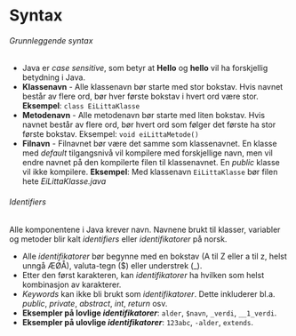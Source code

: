 # Syntax

###### Grunnleggende syntax

* Java er _case sensitive_, som betyr at **Hello** og **hello** vil ha forskjellig betydning i Java.
* **Klassenavn** - Alle klassenavn bør starte med stor bokstav. Hvis navnet består av flere ord, bør hver første bokstav i hvert ord være stor. **Eksempel**: `class EiLittaKlasse`
* **Metodenavn** - Alle metodenavn bør starte med liten bokstav. Hvis navnet består av flere ord, bør hvert ord som følger det første ha stor første bokstav. Eksempel: `void eiLittaMetode()`
* **Filnavn** - Filnavnet bør være det samme som klassenavnet.  En klasse med _default_ tilgangsnivå vil kompilere med forskjellige navn, men vil endre navnet på den kompilerte filen til klassenavnet. En _public_ klasse vil ikke kompilere. **Eksempel**: Med klassenavn `EiLittaKlasse` bør filen hete _EiLittaKlasse.java_



###### Identifiers

Alle komponentene i Java krever navn. Navnene brukt til klasser, variabler og metoder blir kalt _identifiers_ eller _identifikatorer_ på norsk.

* Alle _identifikatorer_ bør begynne med en bokstav (A til Z eller a til z, helst unngå ÆØÅ), valuta-tegn ($) eller understrek (_).
* Etter den først karakteren, kan _identifikatorer_ ha hvilken som helst kombinasjon av karakterer.
* _Keywords_ kan ikke bli brukt som _identifikatorer_. Dette inkluderer bl.a. _public_, _private_, _abstract_, _int_, _return_ osv.
* **Eksempler på lovlige _identifikatorer_**: `alder`, `$navn`, `_verdi`, `__1_verdi`.
* **Eksempler på ulovlige _identifikatorer_**: `123abc`, `-alder`, `extends`.

